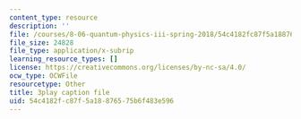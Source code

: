 ```yaml
---
content_type: resource
description: ''
file: /courses/8-06-quantum-physics-iii-spring-2018/54c4182fc87f5a18876575b6f483e596_3299996.vtt
file_size: 24828
file_type: application/x-subrip
learning_resource_types: []
license: https://creativecommons.org/licenses/by-nc-sa/4.0/
ocw_type: OCWFile
resourcetype: Other
title: 3play caption file
uid: 54c4182f-c87f-5a18-8765-75b6f483e596
---
```

